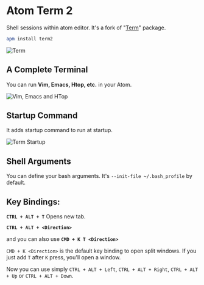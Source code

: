 # Atom Term 2

Shell sessions within atom editor. It's a fork of "[Term][1]" package.

```bash
apm install term2
```

![Term](https://dl.dropboxusercontent.com/u/20947008/webbox/atom/atom-term2-1.png)

## A Complete Terminal

You can run **Vim, Emacs, Htop, etc.** in your Atom.

![Vim, Emacs and HTop](https://dl.dropboxusercontent.com/u/20947008/webbox/atom/atom-term3.png)

## Startup Command

It adds startup command to run at startup.

![Term Startup](https://dl.dropboxusercontent.com/u/20947008/webbox/atom/atom-term2.png)

## Shell Arguments

You can define your bash arguments. It's `--init-file ~/.bash_profile` by default.

[1]: http://atom.io/packages/term

## Key Bindings:

**`CTRL + ALT + T`** Opens new tab.

**`CTRL + ALT + <Direction>`**

and you can also use **`CMD + K T <Direction>`**

`CMD + K <Direction>` is the default key binding to open split windows. If you just add `T` after
`K` press, you'll open a window.

Now you can use simply `CTRL + ALT + Left`, `CTRL + ALT + Right`, `CTRL + ALT + Up` or `CTRL + ALT + Down`.
